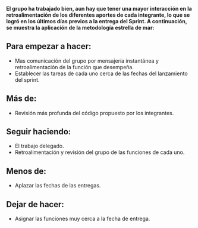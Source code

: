 **El grupo ha trabajado bien, aun hay que tener una mayor interacción en la retroalimentación de los diferentes aportes de cada integrante, lo que se logró en los últimos días previos a la entrega del Sprint. A continuación, se muestra la aplicación de la metodología estrella de mar:**

## Para empezar a hacer:
* Mas comunicación del grupo por mensajería instantánea y retroalimentación de la función que desempeña.
* Establecer las tareas de cada uno cerca de las fechas del lanzamiento del sprint.
## Más de:
* Revisión más profunda del código propuesto por los integrantes.
## Seguir haciendo:
* El trabajo delegado.
* Retroalimentación y revisión del grupo de las funciones de cada uno.
## Menos de:
* Aplazar las fechas de las entregas.
## Dejar de hacer:
* Asignar las funciones muy cerca a la fecha de entrega.